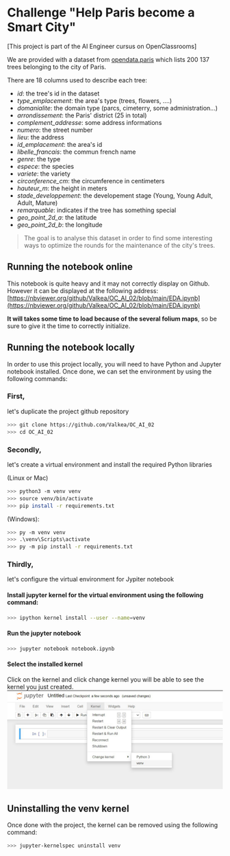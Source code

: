# Challenge "Help Paris become a Smart City"

[This project is part of the AI Engineer cursus on OpenClassrooms]

We are provided with a dataset from [opendata.paris](https://opendata.paris.fr/explore/dataset/les-arbres) which lists 200 137 trees belonging to the city of Paris.

There are 18 columns used to describe each tree:
- *id*: the tree's id in the dataset
- *type_emplacement*: the area's type (trees, flowers, ....)
- *domanialite*: the domain type (parcs, cimeterry, some administration...)
- *arrondissement*: the Paris' district (25 in total)
- *complement_addresse*: some address informations
- *numero*: the street number
- *lieu*: the address
- *id_emplacement*: the area's id
- *libelle_francais*: the commun french name
- *genre*: the type
- *espece*: the species
- *variete*: the variety 
- *circonference_cm*: the circumference in centimeters
- *hauteur_m*: the height in meters
- *stade_developpement*: the developement stage (Young, Young Adult, Adult, Mature)
- *remarquable*: indicates if the tree has something special
- *geo_point_2d_a*: the latitude
- *geo_point_2d_b*: the longitude

> The goal is to analyse this dataset in order to find some interesting ways to optimize the rounds for the maintenance of the city's trees.

## Running the notebook online

This notebook is quite heavy and it may not correctly display on Github.
However it can be displayed at the following address: [https://nbviewer.org/github/Valkea/OC_AI_02/blob/main/EDA.ipynb](https://nbviewer.org/github/Valkea/OC_AI_02/blob/main/EDA.ipynb)

**It will takes some time to load because of the several folium maps**, so be sure to give it the time to correctly initialize.

## Running the notebook locally

In order to use this project locally, you will need to have Python and Jupyter notebook installed.
Once done, we can set the environment by using the following commands:

### First, 
let's duplicate the project github repository

```bash
>>> git clone https://github.com/Valkea/OC_AI_02 
>>> cd OC_AI_02
```

### Secondly,
let's create a virtual environment and install the required Python libraries

(Linux or Mac)
```bash
>>> python3 -m venv venv
>>> source venv/bin/activate
>>> pip install -r requirements.txt
```

(Windows):
```bash
>>> py -m venv venv
>>> .\venv\Scripts\activate
>>> py -m pip install -r requirements.txt
```

### Thirdly,
let's configure the virtual environment for Jypiter notebook


#### Install jupyter kernel for the virtual environment using the following command:

```bash
>>> ipython kernel install --user --name=venv
```

#### Run the jupyter notebook

```bash
>>> jupyter notebook notebook.ipynb
```

#### Select the installed kernel
Click on the kernel and click change kernel you will be able to see the kernel you just created.
![alt text](medias/venv_selection.png)

## Uninstalling the venv kernel
Once done with the project, the kernel can be removed using the following command:

```bash
>>> jupyter-kernelspec uninstall venv
```

